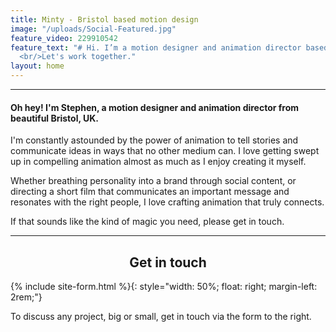 ```yaml
---
title: Minty - Bristol based motion design
image: "/uploads/Social-Featured.jpg"
feature_video: 229910542
feature_text: "# Hi. I’m a motion designer and animation director based in Bristol.
  <br/>Let's work together."
layout: home
---
```


<div id="profile"></div>

---

#### Oh hey! I'm Stephen, a motion designer and animation director from beautiful Bristol, UK.

I'm constantly astounded by the power of animation to tell stories and communicate ideas in ways that no other medium can. I love getting swept up in compelling animation almost as much as I enjoy creating it myself.

Whether breathing personality into a brand through social content, or directing a short film that communicates an important message and resonates with the right people, I love crafting animation that truly connects.

If that sounds like the kind of magic you need, please get in touch.

<div id="contact"></div>

---

<h2 style="text-align: center;">Get in touch</h2>

{% include site-form.html %}{: style="width: 50%; float: right; margin-left: 2rem;"}

To discuss any project, big or small, get in touch via the form to the right.
